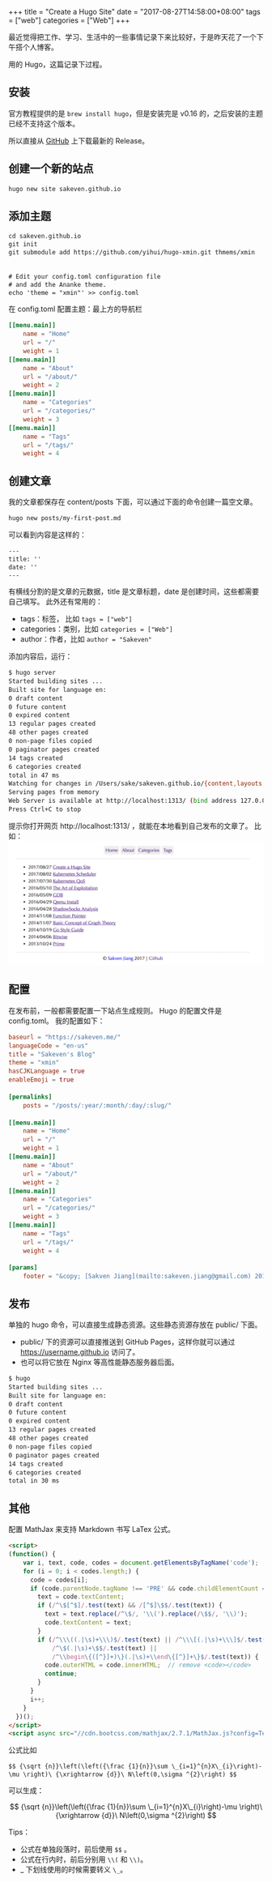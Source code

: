 +++
title = "Create a Hugo Site"
date = "2017-08-27T14:58:00+08:00"
tags = ["web"]
categories = ["Web"]
+++

最近觉得把工作、学习、生活中的一些事情记录下来比较好，于是昨天花了一个下午搭个人博客。

用的 Hugo，这篇记录下过程。


## 安装

官方教程提供的是 `brew install hugo`，但是安装完是 v0.16 的，之后安装的主题已经不支持这个版本。

所以直接从 [GitHub](https://github.com/gohugoio/hugo/releases) 上下载最新的 Release。

## 创建一个新的站点

```bash
hugo new site sakeven.github.io 
```

## 添加主题

```
cd sakeven.github.io
git init
git submodule add https://github.com/yihui/hugo-xmin.git thmems/xmin


# Edit your config.toml configuration file
# and add the Ananke theme.
echo 'theme = "xmin"' >> config.toml
```

在 config.toml 配置主题：最上方的导航栏

```toml
[[menu.main]]
    name = "Home"
    url = "/"
    weight = 1
[[menu.main]]
    name = "About"
    url = "/about/"
    weight = 2
[[menu.main]]
    name = "Categories"
    url = "/categories/"
    weight = 3
[[menu.main]]
    name = "Tags"
    url = "/tags/"
    weight = 4
```

## 创建文章

我的文章都保存在 content/posts 下面，可以通过下面的命令创建一篇空文章。

```bash
hugo new posts/my-first-post.md
```

可以看到内容是这样的：

```
---
title: ''
date: ''
---
```

有横线分割的是文章的元数据，title 是文章标题，date 是创建时间，这些都需要自己填写。
此外还有常用的：

* tags：标签， 比如 `tags = ["web"]`
* categories：类别，比如 `categories = ["Web"]`
* author：作者，比如 `author = "Sakeven"`

添加内容后，运行：

```bash
$ hugo server
Started building sites ...
Built site for language en:
0 draft content
0 future content
0 expired content
13 regular pages created
48 other pages created
0 non-page files copied
0 paginator pages created
14 tags created
6 categories created
total in 47 ms
Watching for changes in /Users/sake/sakeven.github.io/{content,layouts,static,themes}
Serving pages from memory
Web Server is available at http://localhost:1313/ (bind address 127.0.0.1)
Press Ctrl+C to stop
```

提示你打开网页 http://localhost:1313/ ，就能在本地看到自己发布的文章了。
比如：
![hugo](/img/hugo.png)


## 配置

在发布前，一般都需要配置一下站点生成规则。 Hugo 的配置文件是 config.toml。
我的配置如下：

```toml
baseurl = "https://sakeven.me/"
languageCode = "en-us"
title = "Sakeven's Blog"
theme = "xmin"
hasCJKLanguage = true
enableEmoji = true

[permalinks]
    posts = "/posts/:year/:month/:day/:slug/"

[[menu.main]]
    name = "Home"
    url = "/"
    weight = 1
[[menu.main]]
    name = "About"
    url = "/about/"
    weight = 2
[[menu.main]]
    name = "Categories"
    url = "/categories/"
    weight = 3
[[menu.main]]
    name = "Tags"
    url = "/tags/"
    weight = 4

[params]
    footer = "&copy; [Sakven Jiang](mailto:sakeven.jiang@gmail.com) 2017 | [Github](https://github.com/sakeven)"
```

## 发布

单独的 hugo 命令，可以直接生成静态资源。这些静态资源存放在 public/ 下面。

* public/ 下的资源可以直接推送到 GitHub Pages，这样你就可以通过 https://username.github.io 访问了。
* 也可以将它放在 Nginx 等高性能静态服务器后面。

```bash
$ hugo
Started building sites ...
Built site for language en:
0 draft content
0 future content
0 expired content
13 regular pages created
48 other pages created
0 non-page files copied
0 paginator pages created
14 tags created
6 categories created
total in 30 ms
```
## 其他

配置 MathJax 来支持 Markdown 书写 LaTex 公式。

```html
<script>
(function() {
    var i, text, code, codes = document.getElementsByTagName('code');
    for (i = 0; i < codes.length;) {
      code = codes[i];
      if (code.parentNode.tagName !== 'PRE' && code.childElementCount === 0) {
        text = code.textContent;
        if (/^\$[^$]/.test(text) && /[^$]\$$/.test(text)) {
          text = text.replace(/^\$/, '\\(').replace(/\$$/, '\\)');
          code.textContent = text;
        }
        if (/^\\\((.|\s)+\\\)$/.test(text) || /^\\\[(.|\s)+\\\]$/.test(text) ||
            /^\$(.|\s)+\$$/.test(text) ||
            /^\\begin\{([^}]+)\}(.|\s)+\\end\{[^}]+\}$/.test(text)) {
          code.outerHTML = code.innerHTML;  // remove <code></code>
          continue;
        }
      }
      i++;
    }
  })();  
</script>
<script async src="//cdn.bootcss.com/mathjax/2.7.1/MathJax.js?config=TeX-MML-AM_CHTML"></script>
```

公式比如 
```
$$ {\sqrt {n}}\left(\left({\frac {1}{n}}\sum \_{i=1}^{n}X\_{i}\right)-\mu \right)\ {\xrightarrow {d}}\ N\left(0,\sigma ^{2}\right) $$
``` 
可以生成：

$$ {\sqrt {n}}\left(\left({\frac {1}{n}}\sum \_{i=1}^{n}X\_{i}\right)-\mu \right)\ {\xrightarrow {d}}\ N\left(0,\sigma ^{2}\right) $$

Tips：

* 公式在单独段落时，前后使用 `$$` 。
* 公式在行内时，前后分别用 `\\(` 和 `\\)`。
* _ 下划线使用的时候需要转义 `\_`。

